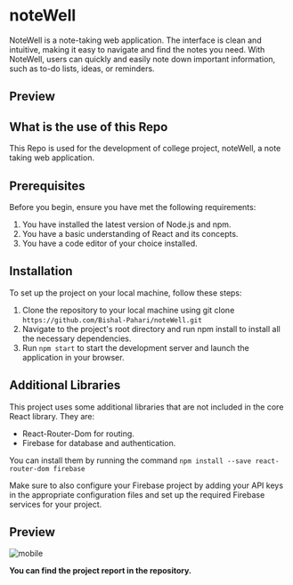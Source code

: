 # noteWell

NoteWell is a note-taking web application. The interface is clean and intuitive, making it easy to navigate and find the notes you need. With NoteWell, users can quickly and easily note down important information, such as to-do lists, ideas, or reminders.

## Preview


## What is the use of this Repo

This Repo is used for the development of college project, noteWell, a note taking web application.

## Prerequisites
Before you begin, ensure you have met the following requirements:

1. You have installed the latest version of Node.js and npm.
2. You have a basic understanding of React and its concepts.
3. You have a code editor of your choice installed.

## Installation

To set up the project on your local machine, follow these steps:

1. Clone the repository to your local machine using git clone `https://github.com/Bishal-Pahari/noteWell.git`
2. Navigate to the project's root directory and run npm install to install all the necessary dependencies.
3. Run `npm start` to start the development server and launch the application in your browser.

## Additional Libraries

This project uses some additional libraries that are not included in the core React library. They are:

- React-Router-Dom for routing.
- Firebase for database and authentication.

You can install them by running the command `npm install --save react-router-dom firebase`

Make sure to also configure your Firebase project by adding your API keys in the appropriate configuration files and set up the required Firebase services for your project.

## Preview
![mobile](https://user-images.githubusercontent.com/61013432/223122437-f30d165e-518f-48db-bc7d-6c683f03c76f.png)

**You can find the project report in the repository.**
